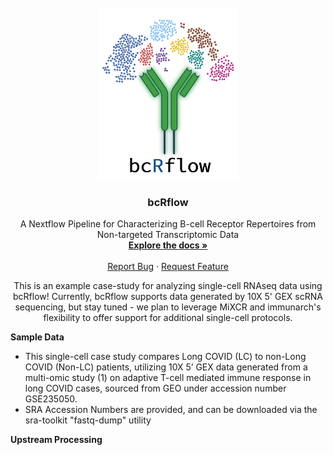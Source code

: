<!-- PROJECT LOGO -->
<br />
<div align="center">
  <a href="https://github.com/Bioinformatics-Core-at-Childrens/bcRflow/tree/main/workflow">
    <img src="../workflow/db/logo.png" alt="bcRflow logo" width="225" height="275">
  </a>

<h3 align="center">bcRflow</h3>

  <p align="center">
    A Nextflow Pipeline for Characterizing B-cell Receptor Repertoires from Non-targeted Transcriptomic Data
    <br />
    <a href="https://github.com/Bioinformatics-Core-at-Childrens/bcRflow/tree/main/workflow"><strong>Explore the docs »</strong></a>
    <br />
    <br />
    <a href="https://github.com/Bioinformatics-Core-at-Childrens/bcRflow/issues">Report Bug</a>
    ·
    <a href="https://github.com/Bioinformatics-Core-at-Childrens/bcRflow/issues">Request Feature</a>
  </p>
</div>

<p align="center">
This is an example case-study for analyzing single-cell RNAseq data using bcRflow! Currently, bcRflow supports data generated by 10X 5' GEX scRNA sequencing, but stay tuned - we plan to leverage MiXCR and immunarch's flexibility to offer support for additional single-cell protocols.
</p>

__Sample Data__
*  This single-cell case study compares Long COVID (LC) to non-Long COVID (Non-LC) patients, utilizing 10X 5’ GEX data generated from a multi-omic study (1) on adaptive T-cell mediated immune response in long COVID cases, sourced from GEO under accession number GSE235050.
*  SRA Accession Numbers are provided, and can be downloaded via the sra-toolkit "fastq-dump" utility

__Upstream Processing__
